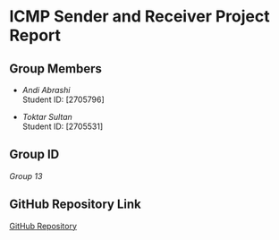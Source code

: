 # ICMP Sender and Receiver Project Report

## Group Members
- *Andi Abrashi*  
  Student ID: [2705796]

- *Toktar Sultan*  
  Student ID: [2705531]

## Group ID
*Group 13*

## GitHub Repository Link
[GitHub Repository](https://github.com/Toktarla/covertovert)